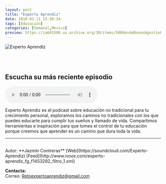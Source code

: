 ```yaml
---
layout: post
title: "Experto Aprendiz"
date: 2018-02-11 15:30:24
tags: [Educación]
categories: [Semanal,Mexico]
preview: https://ia601508.us.archive.org/30/items/500desdeBoxesAgustinPalmeiro/300-ExpertoAprendiz.jpeg
---
```


![Experto Aprendiz](https://ia601508.us.archive.org/30/items/500desdeBoxesAgustinPalmeiro/500-ExpertoAprendiz.jpeg)

<br/>
<br/>

## Escucha su más reciente episodio

<!--reproductor-feed=http://www.ivoox.com/experto-aprendiz_fg_f1453282_filtro_1.xml-->
<!--reproductor-start-->
<audio id="audio" preload="auto" controls="" src="http://gb.ivoox.com/es/episodio-24-permite-tu-curiosidad-te_mf_25377385_feed_1.mp3"></audio>
<!--reproductor-end-->

Experto Aprendiz es el podcast sobre educación no tradicional para tu crecimiento personal, exploramos los caminos no tradicionales con los que puedes educarte para cumplir tus sueños y llamado de vida.
Compartimos herramientas e inspiración para que tomes el control de tu educación porque creemos que aprender es un camino que dura toda la vida.  

_ _ _
<br>
Autor: **Jazmín Contreras**  
[Web](https://soundcloud.com/Experto-Aprendiz)
[Feed](http://www.ivoox.com/experto-aprendiz_fg_f1453282_filtro_1.xml)  



**Contacta:**  
Correo: [Retoexpertoaprendiz@gmail.com](mailto:Retoexpertoaprendiz@gmail.com)  
